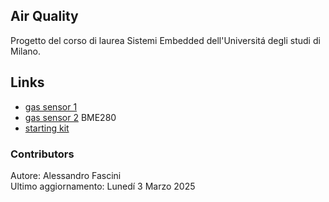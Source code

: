 ## Air Quality

Progetto del corso di laurea Sistemi Embedded dell'Universitá degli studi di Milano.

## Links

- [gas sensor 1](https://www.amazon.it/AZDelivery-MQ135-Gas-Sensor-Parent/dp/B07CNR9K8P)
- [gas sensor 2]() BME280
- [starting kit](https://amzn.eu/d/1MKP7l6)

### Contributors

Autore: Alessandro Fascini\
Ultimo aggiornamento: Lunedí 3 Marzo 2025
